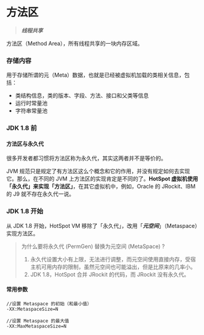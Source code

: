 # 方法区

> ***线程共享***

方法区（Method Area），所有线程共享的一块内存区域。


### 存储内容

用于存储所谓的元（Meta）数据，也就是已经被虚拟机加载的类相关信息，包括：

- 类结构信息，类的版本、字段、方法、接口和父类等信息
- 运行时常量池
- 字符串常量池


### JDK 1.8 前

#### 方法区与永久代

很多开发者都习惯将方法区称为永久代，其实这两者并不是等价的。

JVM 规范只是规定了有方法区这么个概念和它的作用，并没有规定如何去实现它。那么，在不同的 JVM 上方法区的实现肯定是不同的了。**HotSpot 虚拟机使用「永久代」来实现「方法区」**，在其它虚拟机中，例如，Oracle 的 JRockit、IBM 的 J9 就不存在永久代一说。


### JDK 1.8 开始

从 JDK 1.8 开始，HotSpot VM 移除了「永久代」，改用「***元空间***」（Metaspace）实现方法区。

> 为什么要将永久代 (PermGen) 替换为元空间 (MetaSpace) ?
>
> 1. 永久代设置大小有上限，无法进行调整，而元空间使用直接内存，受宿主机可用内存的限制，虽然元空间也可能溢出，但是比原来的几率小。
> 2. JDK 1.8，HotSpot 合并 JRockit 的代码，而 JRockit 没有永久代。


#### 常用参数

```
//设置 Metaspace 的初始（和最小值）
-XX:MetaspaceSize=N

//设置 Metaspace 的最大值
-XX:MaxMetaspaceSize=N
```
